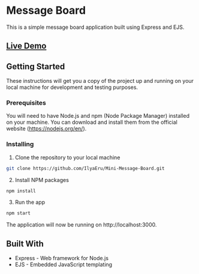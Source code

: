 # Message Board

This is a simple message board application built using Express and EJS.

## [Live Demo](https://mini-message-board-z046.onrender.com/)

## Getting Started

These instructions will get you a copy of the project up and running on your local machine for development and testing purposes.

### Prerequisites

You will need to have Node.js and npm (Node Package Manager) installed on your machine. You can download and install them from the official website (https://nodejs.org/en/).

### Installing

1. Clone the repository to your local machine

```sh
git clone https://github.com/IlyaEru/Mini-Message-Board.git
```

2. Install NPM packages

```sh
npm install
```

3. Run the app

```sh
npm start
```

The application will now be running on http://localhost:3000.

## Built With

- Express - Web framework for Node.js
- EJS - Embedded JavaScript templating
